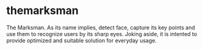 # themarksman
The Marksman. As its name implies, detect face, capture its key points and use them to recognize users by its sharp eyes. Joking aside, it is intented to provide optimized and suitable solution for everyday usage.
